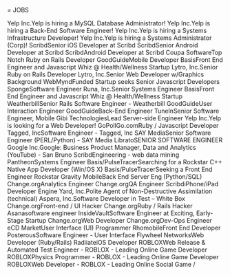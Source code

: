= JOBS
<tr><td>Yelp Inc.</td><td>Yelp is hiring a MySQL Database Administrator!</td>
<td>Yelp Inc.</td><td>Yelp is hiring a Back-End Software Engineer!</td>
<td>Yelp Inc.</td><td>Yelp is hiring a Systems Infrastructure Developer!</td>
<td>Yelp Inc.</td><td>Yelp is hiring a Systems Administrator (Corp)!</td>
<td>Scribd</td><td>Senior iOS Developer at Scribd</td>
<td>Scribd</td><td>Senior Android Developer at Scribd</td>
<td>Scribd</td><td>Android Developer at Scribd</td>
<td>Coupa Software</td><td>Top Notch Ruby on Rails Developer</td>
<td>GoodGuide</td><td>Mobile Developer</td>
<td>Basis</td><td>Front End Engineer and Javascript Whiz @ Health/Wellness Startup</td>
<td>Lytro, Inc.</td><td>Senior Ruby on Rails Developer</td>
<td>Lytro, Inc.</td><td>Senior Web Developer w/Graphics Background</td>
<td>WebMynd</td><td>Funded Startup seeks Senior Javascript Developers</td>
<td>Sponge</td><td>Software Engineer</td>
<td>Runa, Inc.</td><td>Senior Systems Engineer</td>
<td>Basis</td><td>Front End Engineer and Javascript Whiz @ Health/Wellness Startup</td>
<td>Weatherbill</td><td>Senior Rails Software Engineer - Weatherbill</td>
<td>GoodGuide</td><td>User Interaction Engineer</td>
<td>GoodGuide</td><td>Back-End Engineer</td>
<td>TuneIn</td><td>Senior Software Engineer, Mobile</td>
<td>Gibi Technologies</td><td>Lead Server-side Engineer</td>
<td>Yelp Inc.</td><td>Yelp is looking for a Web Developer!</td>
<td>GoPollGo.com</td><td>Ruby / Javascript Developer</td>
<td>Tagged, Inc</td><td>Software Engineer - Tagged, Inc</td>
<td>SAY Media</td><td>Senior Software Engineer (PERL/Python) - SAY Media</td>
<td>Librato</td><td>SENIOR SOFTWARE ENGINEER  </td>
<td>Google Inc.</td><td>Google: Business Product Manager, Data and Analytics (YouTube) - San Bruno</td>
<td>Scribd</td><td>Engineering - web data mining </td>
<td>Pantheon</td><td>Systems Engineer</td>
<td>Basis/PulseTracer</td><td>Searching for a Rockstar C++ Native App Developer (Win/OS X)</td>
<td>Basis/PulseTracer</td><td>Seeking a Front End Engineer Rockstar</td>
<td>Gravity Mobile</td><td>Back End Server Eng (Python/SQL)</td>
<td>Change.org</td><td>Analytics Engineer</td>
<td>Change.org</td><td>QA Engineer</td>
<td>Scribd</td><td>iPhone/iPad Developer </td>
<td>Engine Yard, Inc.</td><td>Polite Agent of Non-Destructive Assimilation (technical)</td>
<td>Aspera, Inc.</td><td>Software Developer in Test – White Box</td>
<td>Change.org</td><td>Front-end / UI Hacker</td>
<td>Change.org</td><td>Ruby / Rails Hacker</td>
<td>Asana</td><td>software engineer</td>
<td>InsideVault</td><td>Software Engineer at Exciting, Early-Stage Startup</td>
<td>Change.org</td><td>Web Developer</td>
<td>Change.org</td><td>Dev-Ops Engineer</td>
<td>eCD Market</td><td>User Interface (UI) Programmer</td>
<td>Rhomobile</td><td>Front End Developer</td>
<td>Posterous</td><td>Software Engineer - User Interface</td>
<td>Flywheel Networks</td><td>Web Developer (Ruby/Rails)</td>
<td>Radiiate</td><td>iOS Developer</td>
<td>ROBLOX</td><td>Web Release & Automated Test Engineer - ROBLOX - Leading Online Game Developer</td>
<td>ROBLOX</td><td>Physics Programmer - ROBLOX - Leading Online Game Developer </td>
<td>ROBLOX</td><td>Web Developer - ROBLOX - Leading Online Social Game</td>
/<tr>